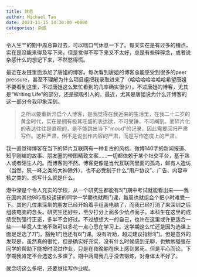 ```yaml
---
title: 休息
author: Michael Tan
date: 2021-11-15 14:30:00 +0800
categories: 杂感
---
```


令人生艹的期中周总算过去，可以喘口气休息一下了。每天实在是有过多的槽点，实在是没能来得及写下来。但是觉得不写下来又不太好，总是有些碎碎念，或者说杂感什么的想记下来，不然憋得慌。

最近在友链里面添加了唐姐的博客。每次看到唐姐的博客总能感受到很多的peer pressure，甚至不理解为什么项目组把我录取进来了（哈哈哈哈哈哈哈希望唐姐不要看到这里，不过唐姐这么繁忙看到的几率确实很少）。不过唐姐的博客，尤其是“Writing Life”的部分，还是挺吸引人的。最近，尤其是唐姐说为什么开博客的这一部分令我印象深刻。

>之所以要重新开启个人博客，是我觉得在我近来的生活里，在我二十二岁的黄金时代，实在是拥有极其旺盛的表达欲，不可受锤，不可阉割。而碎片化的表达往往是直观的，是不能跳出当下”mood”的记录，因此需要回归严肃写作。这种严肃，倒不是说创作内容的严肃，而是写作态度上的严肃。

我一直觉得博客在当下的碎片互联网有一种复古的风格。微博140字的新闻报道、知乎刚编的故事、朋友圈的带图精致文案……一切都依赖于某个社交平台，基于熟人或者陌生人的。而博客则不然。博客更像是当代互联网里面的孤岛，鲜有人造访（当然，阮一峰之类的大神除外），也不必受制于什么“用户协议”、广告、内容审核之类的。想写什么就是什么。

港中深是个令人充实的学校，从一个研究生都能有5门期中考试就能看出来——我在国内其他985高校读研的同学一学期也就两门课，每周也就组会个把小时难受一下。其他几位来深圳的朋友已经开始着手组装电脑了，而我已经打消了来深圳之后组装电脑的念头。研究生还好些，至少打分上面多少给点面子。本科生在这里的成绩受到强行正态，多半不会好过。不过想想大一的自己，也许在这里或许更适合一些——毕竟人生地不熟可以多花一点心思在学习上。这学期这么忙还是因为选课上面足足选了7门，豁免1门也还有6门课。没有听劝，超过建议指标1门。但是意外的发现是，虽然真的很忙，但是确实好充实，没有什么时候感到无聊，也勉勉强强在同学的帮助下能按时混过作业，只是在夜晚躺在床上感到累死。但是平心而论，下学期我肯定不会选这么多课了。期中两周我几乎没去锻炼，对身体太不好了。

就念叨这么多吧，还要继续写作业呢。

